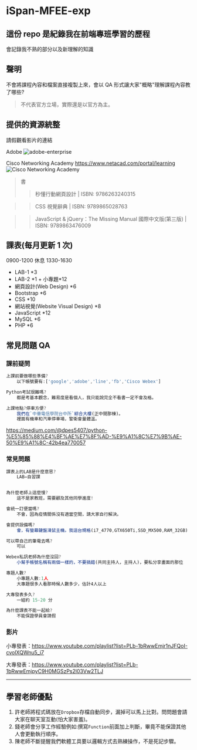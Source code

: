 # iSpan-MFEE-exp

## 這份 repo 是紀錄我在前端專班學習的歷程

會記錄我不熟的部分以及新理解的知識

## 聲明

不會將課程內容和檔案直接複製上來，會以 QA 形式讓大家"概略"理解課程內容教了哪些?

> 不代表官方立場，實際還是以官方為主。

## 提供的資源統整

請假觀看影片的連結

Adobe
![adobe-enterprise](https://drive.google.com/uc?export=download&id=1wLg7JdEAcpGKhSPxj7YtB-_7bS-Ln633)

Cisco Networking Academy
https://www.netacad.com/portal/learning
![Cisco Networking Academy](https://drive.google.com/uc?export=download&id=1plUzdNbouiq8Ha1tNKYBYIsKNj8CLqrk)

> 書
>
> > 秒懂行動網頁設計 | ISBN: 9786263240315

> > CSS 視覺辭典 | ISBN: 9789865028763

> > JavaScript & jQuery：The Missing Manual 國際中文版(第三版) | ISBN: 9789863476009

## 課表(每月更新 1 次)

0900-1200 休息 1330-1630

- LAB-1 \*3
- LAB-2 \*1 + 小專題\*12
- 網頁設計(Web Design) \*6
- Bootstrap \*6
- CSS \*10
- 網站視覺(Website Visual Design) \*8
- JavaScript \*12
- MySQL \*6
- PHP \*6

## 常見問題 QA

### 課前疑問

```js
上課前要做哪些準備?
    以下帳號要有:['google','adobe','line','fb','Cisco Webex']

Python考試很難嗎?
    都是考基本觀念，難易度是看個人，我只能說完全不看書一定不會及格。

上課地點?停車方便?
    我們在`中華電信學院台中所`綜合大樓(正中間那棟)。
    裡面有機車和汽車停車場，警衛會量體溫。
```

https://medium.com/@dpes5407/python-%E5%85%88%E4%BF%AE%E7%8F%AD-%E9%A1%8C%E7%9B%AE-50%E9%A1%8C-42b4ea770057

### 常見問題

```js
課表上的LAB是什麼意思?
    LAB=自習課


為什麼老師上這麼慢?
    這不是家教班，需要顧及其他同學進度!

會統一訂便當嗎?
    不會，因為疫情關係沒有適當空間，請大家自行解決。

會提供設備嗎?
    會，有螢幕鍵盤滑鼠主機。我這台規格(i7_4770,GTX650Ti,SSD_MX500,RAM_32GB)

可以帶自己的筆電去嗎?
    可以

Webex私訊老師為什麼沒回?
    小幫手帳號名稱有兩個一樣的，不要搞錯(共同主持人，主持人)，要私分享畫面的那位

專題人數?
    小專題人數:1人
    大專題很多人看那時候人數多少，估計4人以上

大專發表多久?
    一組約 15-20 分

為什麼課表不能一起給?
    不能保證學員會請假

```

### 影片

小專發表：https://www.youtube.com/playlist?list=PLb-1bRwwEmjr1nJFQoI-cvolXQWnu5_i7

大專發表：https://www.youtube.com/playlist?list=PLb-1bRwwEmjpyC9H0MGSzPs2l03Vw2TLJ

---

## 學習老師優點

1. 許老師將程式碼放在`Dropbox`存檔自動同步，漏掉可以馬上比對。問問題會請大家在聊天室互動(怕大家害羞)。
2. 錢老師會分享工作經驗例如:撰寫`Function`前面加上判斷，畢竟不能保證其他人會更動執行順序。
3. 陳老師不斷提醒我們軟體工具要以邏輯方式去熟練操作，不是死記步驟。
